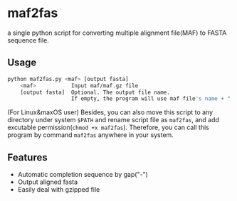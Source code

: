 # maf2fas
a single python script for converting multiple alignment file(MAF) to FASTA sequence file.

## Usage

```bash
python maf2fas.py <maf> [output fasta]
    <maf>           Input maf/maf.gz file
    [output fasta]  Optional. The output file name.
                    If empty, the program will use maf file's name + ".fas" as default name.
```

(For Linux&maxOS user) Besides, you can also move this script to any directory under system `$PATH` and rename script file as `maf2fas`, and add excutable permission(`chmod +x maf2fas`). Therefore, you can call this program by command `maf2fas` anywhere in your system.

## Features

+ Automatic completion sequence by gap("-")
+ Output aligned fasta
+ Easily deal with gzipped file




